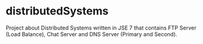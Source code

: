 # distributedSystems
Project about Distributed Systems written in JSE 7 that contains FTP Server (Load Balance), Chat Server and DNS Server (Primary and Second). 
